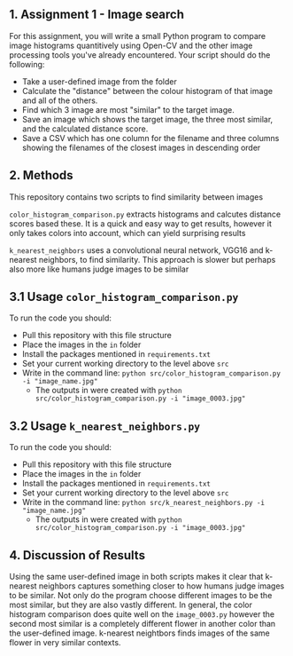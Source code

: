 ## 1. Assignment 1 - Image search
For this assignment, you will write a small Python program to compare image histograms quantitively using Open-CV and the other image processing tools you've already encountered. Your script should do the following:
- Take a user-defined image from the folder
- Calculate the "distance" between the colour histogram of that image and all of the others.
- Find which 3 image are most "similar" to the target image.
- Save an image which shows the target image, the three most similar, and the calculated distance score.
- Save a CSV which has one column for the filename and three columns showing the filenames of the closest images in descending order

## 2. Methods 
This repository contains two scripts to find similarity between images

```color_histogram_comparison.py``` extracts histograms and calcutes distance scores based these. It is a quick and easy way to get results, however it only takes colors into account, which can yield surprising results 

```k_nearest_neighbors``` uses a convolutional neural network, VGG16 and k-nearest neighbors, to find similarity. This approach is slower but perhaps also more like humans judge images to be similar


## 3.1 Usage ```color_histogram_comparison.py```
To run the code you should:
- Pull this repository with this file structure
- Place the images in the ```in``` folder
- Install the packages mentioned in ```requirements.txt```
- Set your current working directory to the level above ```src```
- Write in the command line: ```python src/color_histogram_comparison.py -i "image_name.jpg"``` 
  - The outputs in were created with ```python src/color_histogram_comparison.py -i "image_0003.jpg"```

## 3.2 Usage ```k_nearest_neighbors.py```
To run the code you should:
- Pull this repository with this file structure
- Place the images in the ```in``` folder
- Install the packages mentioned in ```requirements.txt```
- Set your current working directory to the level above ```src```
- Write in the command line: ```python src/k_nearest_neighbors.py -i "image_name.jpg"```
  - The outputs in were created with ```python src/color_histogram_comparison.py -i "image_0003.jpg"```

## 4. Discussion of Results 
Using the same user-defined image in both scripts makes it clear that k-nearest neighbors captures something closer to how humans judge images to be similar. Not only do the program choose different images to be the most similar, but they are also vastly different. In general, the color histogram comparison does quite well on the ```image_0003.py``` however the second most similar is a completely different flower in another color than the user-defined image. k-nearest neightbors finds images of the same flower in very similar contexts.


